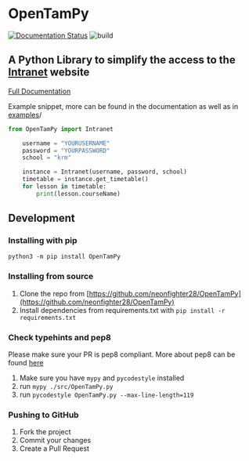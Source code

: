 # OpenTamPy

[![Documentation Status](https://readthedocs.org/projects/opentampy/badge/?version=latest)](https://opentampy.readthedocs.io/?badge=latest)
![build](https://github.com/neonfighter28/OpenTamPy/actions/workflows/main.yml/badge.svg)

## A Python Library to simplify the access to the [Intranet](https://intranet.tam.ch/) website

[Full Documentation](https://opentampy.readthedocs.io/)

Example snippet, more can be found in the documentation as well as in [examples](https://github.com/neonfighter28/OpenTamPy/tree/master/examples)/

```python
from OpenTamPy import Intranet

    username = "YOURUSERNAME"
    password = "YOURPASSWORD"
    school = "krm"

    instance = Intranet(username, password, school)
    timetable = instance.get_timetable()
    for lesson in timetable:
        print(lesson.courseName)
```

## Development

### Installing with pip

`python3 -m pip install OpenTamPy`

### Installing from source

1. Clone the repo from [https://github.com/neonfighter28/OpenTamPy](https://github.com/neonfighter28/OpenTamPy)
2. Install dependencies from requirements.txt with `pip install -r requirements.txt`

### Check typehints and pep8

Please make sure your PR is pep8 compliant. More about pep8 can be found [here](https://pep8.org/)

1. Make sure you have ``mypy`` and ``pycodestyle`` installed
2. run ``mypy ./src/OpenTamPy.py``
3. run ``pycodestyle OpenTamPy.py --max-line-length=119``

### Pushing to GitHub

1. Fork the project
2. Commit your changes
3. Create a Pull Request
